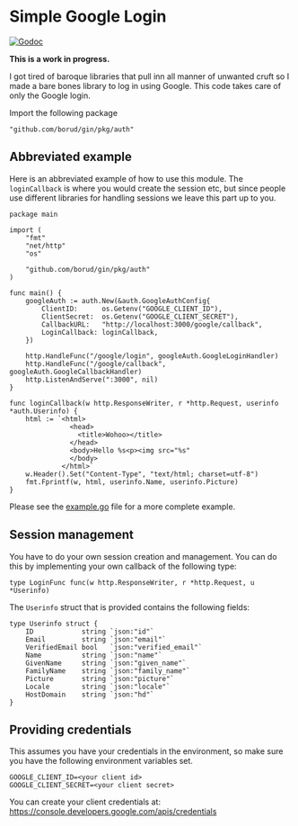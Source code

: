 # Simple Google Login

[![Godoc](http://img.shields.io/badge/godoc-reference-blue.svg?style=flat)](https://godoc.org/github.com/borud/gin/pkg/auth)

**This is a work in progress.**

I got tired of baroque libraries that pull inn all manner of unwanted
cruft so I made a bare bones library to log in using Google. This code
takes care of only the Google login.  

Import the following package

    "github.com/borud/gin/pkg/auth"

## Abbreviated example

Here is an abbreviated example of how to use this module.  The
`loginCallback` is where you would create the session etc, but since
people use different libraries for handling sessions we leave this
part up to you.

    package main
    
    import (
    	"fmt"
    	"net/http"
    	"os"
    
    	"github.com/borud/gin/pkg/auth"
    )
    
    func main() {
    	googleAuth := auth.New(&auth.GoogleAuthConfig{
    		ClientID:      os.Getenv("GOOGLE_CLIENT_ID"),
    		ClientSecret:  os.Getenv("GOOGLE_CLIENT_SECRET"),
    		CallbackURL:   "http://localhost:3000/google/callback",
    		LoginCallback: loginCallback,
    	})
    
    	http.HandleFunc("/google/login", googleAuth.GoogleLoginHandler)
    	http.HandleFunc("/google/callback", googleAuth.GoogleCallbackHandler)
    	http.ListenAndServe(":3000", nil)
    }
    
    func loginCallback(w http.ResponseWriter, r *http.Request, userinfo *auth.Userinfo) {
    	html := `<html>
		           <head>
				     <title>Wohoo></title>
				   </head>
				   <body>Hello %s<p><img src="%s"
				   </body>
			     </html>`
    	w.Header().Set("Content-Type", "text/html; charset=utf-8")
    	fmt.Fprintf(w, html, userinfo.Name, userinfo.Picture)
    }
    

Please see the [example.go](example.go) file for a more complete example.


## Session management

You have to do your own session creation and management.  You can do
this by implementing your own callback of the following type:

    type LoginFunc func(w http.ResponseWriter, r *http.Request, u *Userinfo)
	
The `Userinfo` struct that is provided contains the following fields:

    type Userinfo struct {
    	ID            string `json:"id"`
    	Email         string `json:"email"`
    	VerifiedEmail bool   `json:"verified_email"`
    	Name          string `json:"name"`
    	GivenName     string `json:"given_name"`
    	FamilyName    string `json:"family_name"`
    	Picture       string `json:"picture"`
    	Locale        string `json:"locale"`
    	HostDomain    string `json:"hd"`
    }


## Providing credentials
This assumes you have your credentials in the environment, so make
sure you have the following environment variables set.

    GOOGLE_CLIENT_ID=<your client id>
	GOOGLE_CLIENT_SECRET=<your client secret>

You can create your client credentials at:
https://console.developers.google.com/apis/credentials

